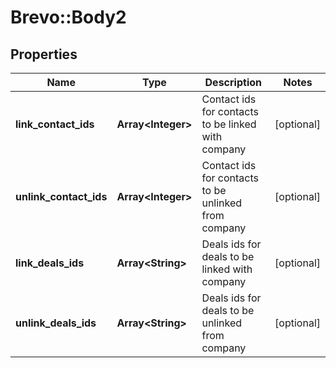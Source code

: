 # Brevo::Body2

## Properties
Name | Type | Description | Notes
------------ | ------------- | ------------- | -------------
**link_contact_ids** | **Array&lt;Integer&gt;** | Contact ids for contacts to be linked with company | [optional] 
**unlink_contact_ids** | **Array&lt;Integer&gt;** | Contact ids for contacts to be unlinked from company | [optional] 
**link_deals_ids** | **Array&lt;String&gt;** | Deals ids for deals to be linked with company | [optional] 
**unlink_deals_ids** | **Array&lt;String&gt;** | Deals ids for deals to be unlinked from company | [optional] 


